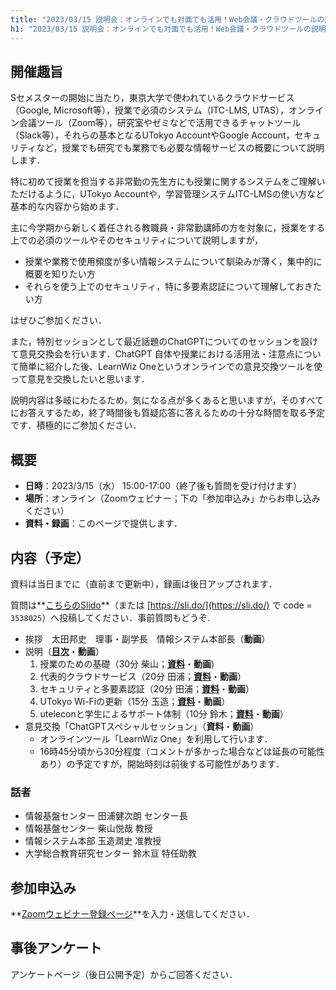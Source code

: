 ```yaml
---
title: "2023/03/15 説明会：オンラインでも対面でも活用！Web会議・クラウドツールの説明会 〜 そして「あのAIツール」について\"Chat\"しましょう 〜"
h1: "2023/03/15 説明会：オンラインでも対面でも活用！Web会議・クラウドツールの説明会 <small>〜 そして「あのAIツール」について\"Chat\"しましょう 〜</small>"
---
```


## 開催趣旨
Sセメスターの開始に当たり，東京大学で使われているクラウドサービス（Google, Microsoft等），授業で必須のシステム（ITC-LMS, UTAS），オンライン会議ツール（Zoom等），研究室やゼミなどで活用できるチャットツール（Slack等），それらの基本となるUTokyo AccountやGoogle Account，セキュリティなど，授業でも研究でも業務でも必要な情報サービスの概要について説明します．

特に初めて授業を担当する非常勤の先生方にも授業に関するシステムをご理解いただけるように，UTokyo Accountや，学習管理システムITC-LMSの使い方など基本的な内容から始めます．

主に今学期から新しく着任される教職員・非常勤講師の方を対象に，授業をする上での必須のツールやそのセキュリティについて説明しますが，

- 授業や業務で使用頻度が多い情報システムについて馴染みが薄く，集中的に概要を知りたい方
- それらを使う上でのセキュリティ，特に多要素認証について理解しておきたい方

はぜひご参加ください．

また，特別セッションとして最近話題のChatGPTについてのセッションを設けて意見交換会を行います．ChatGPT 自体や授業における活用法・注意点について簡単に紹介した後、LearnWiz Oneというオンラインでの意見交換ツールを使って意見を交換したいと思います．

説明内容は多岐にわたるため，気になる点が多くあると思いますが，そのすべてにお答えするため，終了時間後も質疑応答に答えるための十分な時間を取る予定です．積極的にご参加ください．

## 概要

- **日時**：2023/3/15（水） 15:00-17:00（終了後も質問を受け付けます）
- **場所**：オンライン（Zoomウェビナー；下の「参加申込み」からお申し込みください）
- **資料・録画**：このページで提供します．

## 内容（予定）

資料は当日までに（直前まで更新中），録画は後日アップされます．

質問は**[こちらのSlido](https://app.sli.do/event/1zk7tdadzgzShkmJf2vts6/live/questions)**（または [https://sli.do/](https://sli.do/) で code = `3538025`）へ投稿してください．事前質問もどうぞ.

- 挨拶　太田邦史　理事・副学長　情報システム本部長（**動画**）
- 説明（**[目次](slides/00-index.pdf)**・**動画**）
    1. 授業のための基礎（30分 柴山；**[資料](slides/01-in-classes.pdf)**・**動画**)
    1. 代表的クラウドサービス（20分 田浦；**[資料](slides/02-clouds.pdf)**・**動画**）
    1. セキュリティと多要素認証（20分 田浦；**[資料](slides/03-security.pdf)**・**動画**）
    1. UTokyo Wi-Fiの更新（15分 玉造；**[資料](slides/04-wifi.pdf)**・**動画**）
    1. uteleconと学生によるサポート体制（10分 鈴木；**[資料](slides/05-utelecon-and-supporters.pdf)**・**動画**）
- 意見交換「ChatGPTスペシャルセッション」（**資料**・**動画**）
    - オンラインツール「LearnWiz One」を利用して行います．
    - 16時45分頃から30分程度（コメントが多かった場合などは延長の可能性あり）の予定ですが，開始時刻は前後する可能性があります．

### 話者

- 情報基盤センター 田浦健次朗 センター長
- 情報基盤センター 柴山悦哉 教授
- 情報システム本部 玉造潤史 准教授
- 大学総合教育研究センター 鈴木亘 特任助教

## 参加申込み

**[Zoomウェビナー登録ページ](https://u-tokyo-ac-jp.zoom.us/webinar/register/WN_a6JnGJdpSj6TQIc37Z9WKA)**を入力・送信してください．

## 事後アンケート

アンケートページ（後日公開予定）からご回答ください．
